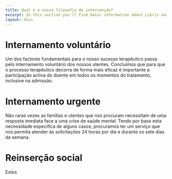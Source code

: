 ```yaml
---
title: Qual é a nossa filosofia de intervenção?
excerpt: In this section you'll find basic information about Libris and how to use it.
layout: docs
---
```

# Internamento voluntário

Um dos factores fundamentais para o nosso sucesso terapêutico passa pelo internamento voluntário dos nossos utentes. Concluímos que para que o processo terapêutico decorra de forma mais eficaz é importante a participação activa do doente em todos os momentos do tratamento, inclusive na admissão.

# Internamento urgente

Não raras vezes as famílias e utentes que nos procuram necessitam de uma resposta imediata face a uma crise de saúde mental. Tendo por base esta necessidade específica de alguns casos, procuramos ter um serviço que nos permita atender às solicitações 24 horas por dia e durante os sete dias da semana.

# Reinserção social

Estes
